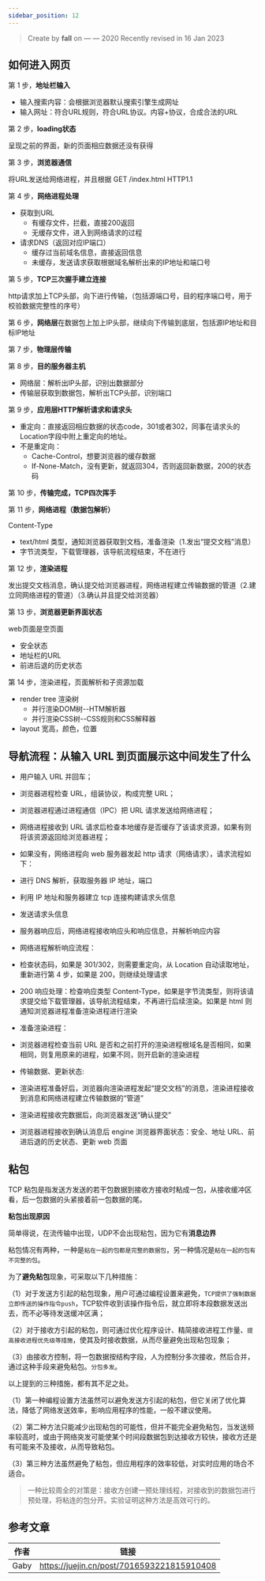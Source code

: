 ```yaml
---
sidebar_position: 12
---
```


> Create by **fall** on — — 2020
> Recently revised in 16 Jan 2023

## 如何进入网页

第 1 步，**地址栏输入**

- 输入搜索内容：会根据浏览器默认搜索引擎生成网址
- 输入网址：符合URL规则，符合URL协议。内容+协议，合成合法的URL

第 2 步，**loading状态**

呈现之前的界面，新的页面相应数据还没有获得

第 3 步，**浏览器通信**

将URL发送给网络进程，并且根据 GET /index.html HTTP1.1

第 4 步，**网络进程处理**

- 获取到URL
  - 有缓存文件，拦截，直接200返回
  - 无缓存文件，进入到网络请求的过程
- 请求DNS（返回对应IP端口）
  - 缓存过当前域名信息，直接返回信息
  - 未缓存，发送请求获取根据域名解析出来的IP地址和端口号

第 5 步，**TCP三次握手建立连接**

http请求加上TCP头部，向下进行传输，（包括源端口号，目的程序端口号，用于校验数据完整性的序号）

第 6 步，**网络层**在数据包上加上IP头部，继续向下传输到底层，包括源IP地址和目标IP地址

第 7 步，**物理层传输**

第 8 步，**目的服务器主机**

- 网络层：解析出IP头部，识别出数据部分
- 传输层获取到数据包，解析出TCP头部，识别端口

第 9 步，**应用层HTTP解析请求和请求头**

- 重定向：直接返回相应数据的状态code，301或者302，同事在请求头的Location字段中附上重定向的地址。
- 不是重定向：
  - Cache-Control，想要浏览器的缓存数据
  - If-None-Match，没有更新，就返回304，否则返回新数据，200的状态码

第 10 步，**传输完成，TCP四次挥手**

第 11 步，**网络进程（数据包解析）**

Content-Type

- text/html 类型，通知浏览器获取到文档，准备渲染（1.发出“提交文档”消息）
- 字节流类型，下载管理器，该导航流程结束，不在进行

第 12 步，**渲染进程**

发出提交文档消息，确认提交给浏览器进程，网络进程建立传输数据的管道（2.建立同网络进程的管道）（3.确认并且提交给浏览器）

第 13 步，**浏览器更新界面状态**

web页面是空页面

- 安全状态
- 地址栏的URL
- 前进后退的历史状态

第 14 步，渲染进程，页面解析和子资源加载

- render tree 渲染树
  - 并行渲染DOM树--HTM解析器
  - 并行渲染CSS树--CSS规则和CSS解释器
- layout 宽高，颜色，位置

## 导航流程：从输入 URL 到页面展示这中间发生了什么

- 用户输入 URL 并回车；
- 浏览器进程检查 URL，组装协议，构成完整 URL；
- 浏览器进程通过进程通信（IPC）把 URL 请求发送给网络进程；
- 网络进程接收到 URL 请求后检查本地缓存是否缓存了该请求资源，如果有则将该资源返回给浏览器进程；
- 如果没有，网络进程向 web 服务器发起 http 请求（网络请求），请求流程如下：

- 进行 DNS 解析，获取服务器 IP 地址，端口
- 利用 IP 地址和服务器建立 tcp 连接构建请求头信息
- 发送请求头信息
- 服务器响应后，网络进程接收响应头和响应信息，并解析响应内容

- 网络进程解析响应流程：

- 检查状态码，如果是 301/302，则需要重定向，从 Location 自动读取地址，重新进行第 4 步，如果是 200，则继续处理请求
- 200 响应处理：检查响应类型 Content-Type，如果是字节流类型，则将该请求提交给下载管理器，该导航流程结束，不再进行后续渲染。如果是 html 则通知浏览器进程准备渲染进程进行渲染

- 准备渲染进程：

- 浏览器进程检查当前 URL 是否和之前打开的渲染进程根域名是否相同，如果相同，则复用原来的进程，如果不同，则开启新的渲染进程

- 传输数据、更新状态:

- 渲染进程准备好后，浏览器向渲染进程发起“提交文档”的消息，渲染进程接收到消息和网络进程建立传输数据的“管道”
- 渲染进程接收完数据后，向浏览器发送“确认提交”
- 浏览器进程接收到确认消息后 engine 浏览器界面状态：安全、地址 URL、前进后退的历史状态、更新 web 页面

## 粘包

TCP 粘包是指发送方发送的若干包数据到接收方接收时粘成一包，从接收缓冲区看，后一包数据的头紧接着前一包数据的尾。

**粘包出现原因**

简单得说，在流传输中出现，UDP不会出现粘包，因为它有**消息边界**

粘包情况有两种，一种是`粘在一起的包都是完整的数据包`，另一种情况是`粘在一起的包有不完整的包`。

为了**避免粘包**现象，可采取以下几种措施：

（1）对于发送方引起的粘包现象，用户可通过编程设置来避免，`TCP提供了强制数据立即传送的操作指令push`，TCP软件收到该操作指令后，就立即将本段数据发送出去，而不必等待发送缓冲区满；

（2）对于接收方引起的粘包，则可通过优化程序设计、精简接收进程工作量、`提高接收进程优先级等措施`，使其及时接收数据，从而尽量避免出现粘包现象；

（3）由接收方控制，将一包数据按结构字段，人为控制分多次接收，然后合并，通过这种手段来避免粘包。`分包多发`。

以上提到的三种措施，都有其不足之处。

（1）第一种编程设置方法虽然可以避免发送方引起的粘包，但它关闭了优化算法，降低了网络发送效率，影响应用程序的性能，一般不建议使用。

（2）第二种方法只能减少出现粘包的可能性，但并不能完全避免粘包，当发送频率较高时，或由于网络突发可能使某个时间段数据包到达接收方较快，接收方还是有可能来不及接收，从而导致粘包。

（3）第三种方法虽然避免了粘包，但应用程序的效率较低，对实时应用的场合不适合。

> 一种比较周全的对策是：接收方创建一预处理线程，对接收到的数据包进行预处理，将粘连的包分开。实验证明这种方法是高效可行的。

## 参考文章

| 作者 | 链接                                       |
| ---- | ------------------------------------------ |
| Gaby | https://juejin.cn/post/7016593221815910408 |

